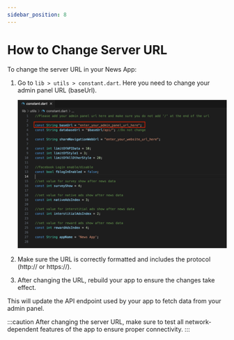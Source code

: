 ```yaml
---
sidebar_position: 8
---
```


# How to Change Server URL

To change the server URL in your News App:

1. Go to `lib > utils > constant.dart`. Here you need to change your admin panel URL (baseUrl).

   ![Server URL](/images/app/serverurl.png)

2. Make sure the URL is correctly formatted and includes the protocol (http:// or https://).

3. After changing the URL, rebuild your app to ensure the changes take effect.

This will update the API endpoint used by your app to fetch data from your admin panel.

:::caution
After changing the server URL, make sure to test all network-dependent features of the app to ensure proper connectivity.
:::

